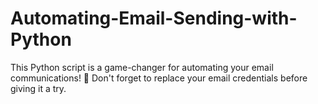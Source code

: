 # Automating-Email-Sending-with-Python
This Python script is a game-changer for automating your email communications! 🚀 Don't forget to replace your email credentials before giving it a try.
